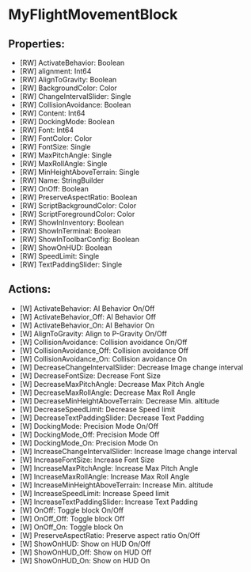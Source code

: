 # MyFlightMovementBlock

## Properties:
* [RW] ActivateBehavior: Boolean
* [RW] alignment: Int64
* [RW] AlignToGravity: Boolean
* [RW] BackgroundColor: Color
* [RW] ChangeIntervalSlider: Single
* [RW] CollisionAvoidance: Boolean
* [RW] Content: Int64
* [RW] DockingMode: Boolean
* [RW] Font: Int64
* [RW] FontColor: Color
* [RW] FontSize: Single
* [RW] MaxPitchAngle: Single
* [RW] MaxRollAngle: Single
* [RW] MinHeightAboveTerrain: Single
* [RW] Name: StringBuilder
* [RW] OnOff: Boolean
* [RW] PreserveAspectRatio: Boolean
* [RW] ScriptBackgroundColor: Color
* [RW] ScriptForegroundColor: Color
* [RW] ShowInInventory: Boolean
* [RW] ShowInTerminal: Boolean
* [RW] ShowInToolbarConfig: Boolean
* [RW] ShowOnHUD: Boolean
* [RW] SpeedLimit: Single
* [RW] TextPaddingSlider: Single

## Actions:
* [W] ActivateBehavior: AI Behavior On/Off
* [W] ActivateBehavior_Off: AI Behavior Off
* [W] ActivateBehavior_On: AI Behavior On
* [W] AlignToGravity: Align to P-Gravity On/Off
* [W] CollisionAvoidance: Collision avoidance On/Off
* [W] CollisionAvoidance_Off: Collision avoidance Off
* [W] CollisionAvoidance_On: Collision avoidance On
* [W] DecreaseChangeIntervalSlider: Decrease Image change interval
* [W] DecreaseFontSize: Decrease Font Size
* [W] DecreaseMaxPitchAngle: Decrease Max Pitch Angle
* [W] DecreaseMaxRollAngle: Decrease Max Roll Angle
* [W] DecreaseMinHeightAboveTerrain: Decrease Min. altitude
* [W] DecreaseSpeedLimit: Decrease Speed limit
* [W] DecreaseTextPaddingSlider: Decrease Text Padding
* [W] DockingMode: Precision Mode On/Off
* [W] DockingMode_Off: Precision Mode Off
* [W] DockingMode_On: Precision Mode On
* [W] IncreaseChangeIntervalSlider: Increase Image change interval
* [W] IncreaseFontSize: Increase Font Size
* [W] IncreaseMaxPitchAngle: Increase Max Pitch Angle
* [W] IncreaseMaxRollAngle: Increase Max Roll Angle
* [W] IncreaseMinHeightAboveTerrain: Increase Min. altitude
* [W] IncreaseSpeedLimit: Increase Speed limit
* [W] IncreaseTextPaddingSlider: Increase Text Padding
* [W] OnOff: Toggle block On/Off
* [W] OnOff_Off: Toggle block Off
* [W] OnOff_On: Toggle block On
* [W] PreserveAspectRatio: Preserve aspect ratio On/Off
* [W] ShowOnHUD: Show on HUD On/Off
* [W] ShowOnHUD_Off: Show on HUD Off
* [W] ShowOnHUD_On: Show on HUD On
